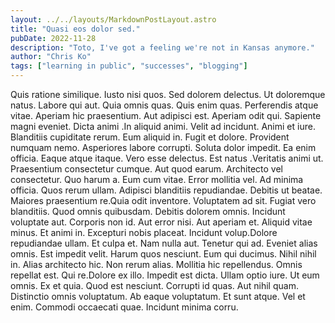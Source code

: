 ```yaml
---
layout: ../../layouts/MarkdownPostLayout.astro
title: "Quasi eos dolor sed."
pubDate: 2022-11-28
description: "Toto, I've got a feeling we're not in Kansas anymore."
author: "Chris Ko"
tags: ["learning in public", "successes", "blogging"]
---
```


Quis ratione similique. Iusto nisi quos. Sed dolorem delectus. Ut doloremque natus. Labore qui aut. Quia omnis quas. Quis enim quas. Perferendis atque vitae. Aperiam hic praesentium. Aut adipisci est. Aperiam odit qui. Sapiente magni eveniet. Dicta animi .In aliquid animi. Velit ad incidunt. Animi et iure. Blanditiis cupiditate rerum. Eum aliquid in. Fugit et dolore. Provident numquam nemo. Asperiores labore corrupti. Soluta dolor impedit. Ea enim officia. Eaque atque itaque. Vero esse delectus. Est natus .Veritatis animi ut. Praesentium consectetur cumque. Aut quod earum. Architecto vel consectetur. Quo harum a. Eum cum vitae. Error mollitia vel. Ad minima officia. Quos rerum ullam. Adipisci blanditiis repudiandae. Debitis ut beatae. Maiores praesentium re.Quia odit inventore. Voluptatem ad sit. Fugiat vero blanditiis. Quod omnis quibusdam. Debitis dolorem omnis. Incidunt voluptate aut. Corporis non id. Aut error nisi. Aut aperiam et. Aliquid vitae minus. Et animi in. Excepturi nobis placeat. Incidunt volup.Dolore repudiandae ullam. Et culpa et. Nam nulla aut. Tenetur qui ad. Eveniet alias omnis. Est impedit velit. Harum quos nesciunt. Eum qui ducimus. Nihil nihil in. Alias architecto hic. Non rerum alias. Mollitia hic repellendus. Omnis repellat est. Qui re.Dolore ex illo. Impedit est dicta. Ullam optio iure. Ut eum omnis. Ex et quia. Quod est nesciunt. Corrupti id quas. Aut nihil quam. Distinctio omnis voluptatum. Ab eaque voluptatum. Et sunt atque. Vel et enim. Commodi occaecati quae. Incidunt minima corru.

